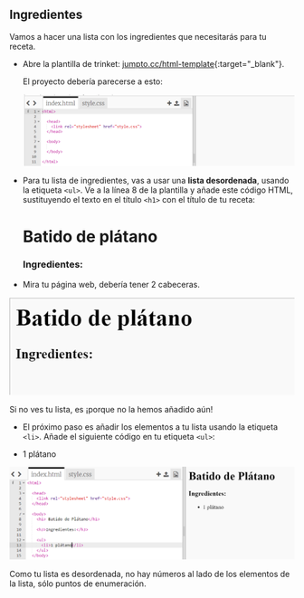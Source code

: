 ## Ingredientes

Vamos a hacer una lista con los ingredientes que necesitarás para tu receta.

+ Abre la plantilla de trinket: [jumpto.cc/html-template](http://jumpto.cc/html-template){:target="_blank"}.
    
    El proyecto debería parecerse a esto:
    
    ![screenshot](images/recipe-starter.png)

+ Para tu lista de ingredientes, vas a usar una **lista desordenada**, usando la etiqueta `<ul>`. Ve a la línea 8 de la plantilla y añade este código HTML, sustituyendo el texto en el título `<h1>` con el título de tu receta:

    <h1>Batido de plátano</h1>
    
    <h3>Ingredientes:</h3>
    
    <ul>
    
    </ul>
    

+ Mira tu página web, debería tener 2 cabeceras.

![screenshot](images/recipe-headings.png)

Si no ves tu lista, es ¡porque no la hemos añadido aún!

+ El próximo paso es añadir los elementos a tu lista usando la etiqueta `<li>`. Añade el siguiente código en tu etiqueta `<ul>`:

    <li>1 plátano</li>
    

![screenshot](images/recipe-ul.png)

Como tu lista es desordenada, no hay números al lado de los elementos de la lista, sólo puntos de enumeración.